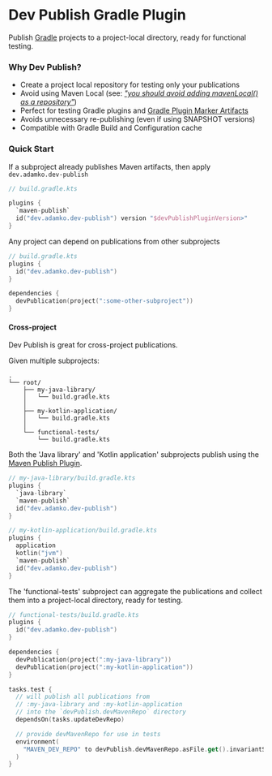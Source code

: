 # Dev Publish Gradle Plugin

Publish [Gradle](https://gradle.org/) projects to a project-local directory,
ready for functional testing.

### Why Dev Publish?

* Create a project local repository for testing only your publications
* Avoid using Maven Local
  (see: [*"you should avoid adding mavenLocal() as a
  repository"*](https://docs.gradle.org/current/userguide/declaring_repositories.html#sec:case-for-maven-local))
* Perfect for testing Gradle plugins and
  [Gradle Plugin Marker Artifacts](https://docs.gradle.org/current/userguide/plugins.html#sec:plugin_markers)
* Avoids unnecessary re-publishing (even if using SNAPSHOT versions)
* Compatible with Gradle Build and Configuration cache

### Quick Start

If a subproject already publishes Maven artifacts, then apply `dev.adamko.dev-publish`

```kotlin
// build.gradle.kts

plugins {
  `maven-publish`
  id("dev.adamko.dev-publish") version "$devPublishPluginVersion>"
}
```

Any project can depend on publications from other subprojects

```kotlin
// build.gradle.kts
plugins {
  id("dev.adamko.dev-publish")
}

dependencies {
  devPublication(project(":some-other-subproject"))
}
```

#### Cross-project

Dev Publish is great for cross-project publications.

Given multiple subprojects:

```text
.
└── root/
    ├── my-java-library/    
    │   └── build.gradle.kts
    │
    ├── my-kotlin-application/
    │   └── build.gradle.kts
    │
    └── functional-tests/
        └── build.gradle.kts
```

Both the 'Java library' and 'Kotlin application' subprojects publish using the
[Maven Publish Plugin](https://docs.gradle.org/current/userguide/publishing_maven.html).

```kotlin
// my-java-library/build.gradle.kts
plugins {
  `java-library`
  `maven-publish`
  id("dev.adamko.dev-publish")
}
```

```kotlin
// my-kotlin-application/build.gradle.kts
plugins {
  application
  kotlin("jvm")
  `maven-publish`
  id("dev.adamko.dev-publish")
}
```

The 'functional-tests' subproject can aggregate the publications and collect them into a
project-local directory, ready for testing.

```kotlin
// functional-tests/build.gradle.kts
plugins {
  id("dev.adamko.dev-publish")
}

dependencies {
  devPublication(project(":my-java-library"))
  devPublication(project(":my-kotlin-application"))
}

tasks.test {
  // will publish all publications from 
  // :my-java-library and :my-kotlin-application
  // into the `devPublish.devMavenRepo` directory
  dependsOn(tasks.updateDevRepo)

  // provide devMavenRepo for use in tests
  environment(
    "MAVEN_DEV_REPO" to devPublish.devMavenRepo.asFile.get().invariantSeparatorsPath
  )
}
```

